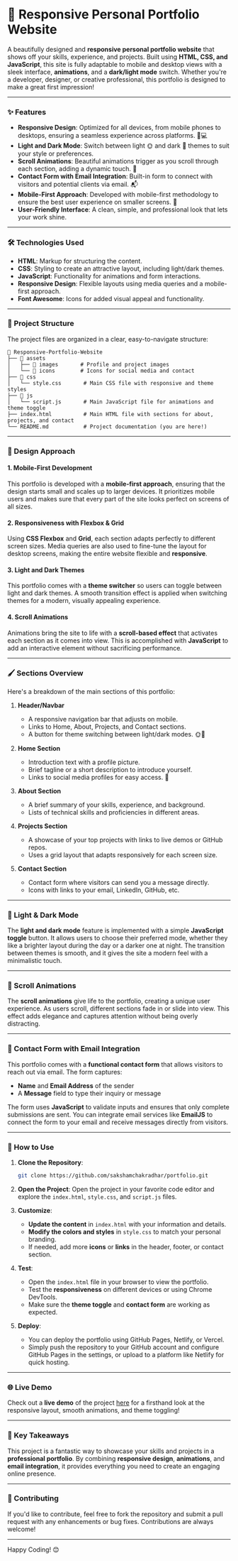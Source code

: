 # 💼 Responsive Personal Portfolio Website

A beautifully designed and **responsive personal portfolio website** that shows off your skills, experience, and projects. Built using **HTML, CSS, and JavaScript**, this site is fully adaptable to mobile and desktop views with a sleek interface, **animations**, and a **dark/light mode** switch. Whether you're a developer, designer, or creative professional, this portfolio is designed to make a great first impression!

---

### ✨ Features

- **Responsive Design**: Optimized for all devices, from mobile phones to desktops, ensuring a seamless experience across platforms. 📱💻
- **Light and Dark Mode**: Switch between light 🌞 and dark 🌙 themes to suit your style or preferences.
- **Scroll Animations**: Beautiful animations trigger as you scroll through each section, adding a dynamic touch. 🚀
- **Contact Form with Email Integration**: Built-in form to connect with visitors and potential clients via email. 📬
- **Mobile-First Approach**: Developed with mobile-first methodology to ensure the best user experience on smaller screens. 📱
- **User-Friendly Interface**: A clean, simple, and professional look that lets your work shine.

---

### 🛠️ Technologies Used

- **HTML**: Markup for structuring the content.
- **CSS**: Styling to create an attractive layout, including light/dark themes.
- **JavaScript**: Functionality for animations and form interactions.
- **Responsive Design**: Flexible layouts using media queries and a mobile-first approach.
- **Font Awesome**: Icons for added visual appeal and functionality.

---

### 🌟 Project Structure

The project files are organized in a clear, easy-to-navigate structure:

```
📂 Responsive-Portfolio-Website
├── 📁 assets
│   ├── 📁 images       # Profile and project images
│   └── 📁 icons        # Icons for social media and contact
├── 📁 css
│   └── style.css       # Main CSS file with responsive and theme styles
├── 📁 js
│   └── script.js       # Main JavaScript file for animations and theme toggle
├── index.html          # Main HTML file with sections for about, projects, and contact
└── README.md           # Project documentation (you are here!)
```

---

### 📐 Design Approach

#### 1. **Mobile-First Development**

This portfolio is developed with a **mobile-first approach**, ensuring that the design starts small and scales up to larger devices. It prioritizes mobile users and makes sure that every part of the site looks perfect on screens of all sizes.

#### 2. **Responsiveness with Flexbox & Grid**

Using **CSS Flexbox** and **Grid**, each section adapts perfectly to different screen sizes. Media queries are also used to fine-tune the layout for desktop screens, making the entire website flexible and **responsive**.

#### 3. **Light and Dark Themes**

This portfolio comes with a **theme switcher** so users can toggle between light and dark themes. A smooth transition effect is applied when switching themes for a modern, visually appealing experience.

#### 4. **Scroll Animations**

Animations bring the site to life with a **scroll-based effect** that activates each section as it comes into view. This is accomplished with **JavaScript** to add an interactive element without sacrificing performance.

---

### 🖌️ Sections Overview

Here's a breakdown of the main sections of this portfolio:

1. **Header/Navbar**
   - A responsive navigation bar that adjusts on mobile.
   - Links to Home, About, Projects, and Contact sections.
   - A button for theme switching between light/dark modes. 🌞🌙

2. **Home Section**
   - Introduction text with a profile picture.
   - Brief tagline or a short description to introduce yourself.
   - Links to social media profiles for easy access. 📱

3. **About Section**
   - A brief summary of your skills, experience, and background.
   - Lists of technical skills and proficiencies in different areas.

4. **Projects Section**
   - A showcase of your top projects with links to live demos or GitHub repos.
   - Uses a grid layout that adapts responsively for each screen size.

5. **Contact Section**
   - Contact form where visitors can send you a message directly.
   - Icons with links to your email, LinkedIn, GitHub, etc.

---

### 🎨 Light & Dark Mode

The **light and dark mode** feature is implemented with a simple **JavaScript toggle** button. It allows users to choose their preferred mode, whether they like a brighter layout during the day or a darker one at night. The transition between themes is smooth, and it gives the site a modern feel with a minimalistic touch.

---

### 🔄 Scroll Animations

The **scroll animations** give life to the portfolio, creating a unique user experience. As users scroll, different sections fade in or slide into view. This effect adds elegance and captures attention without being overly distracting.

---

### 📩 Contact Form with Email Integration

This portfolio comes with a **functional contact form** that allows visitors to reach out via email. The form captures:

- **Name** and **Email Address** of the sender
- A **Message** field to type their inquiry or message

The form uses **JavaScript** to validate inputs and ensures that only complete submissions are sent. You can integrate email services like **EmailJS** to connect the form to your email and receive messages directly from visitors.

---

### 🚀 How to Use

1. **Clone the Repository**:
   ```bash
   git clone https://github.com/sakshamchakradhar/portfolio.git
   ```

2. **Open the Project**:
   Open the project in your favorite code editor and explore the `index.html`, `style.css`, and `script.js` files.

3. **Customize**:
   - **Update the content** in `index.html` with your information and details.
   - **Modify the colors and styles** in `style.css` to match your personal branding.
   - If needed, add more **icons** or **links** in the header, footer, or contact section.

4. **Test**:
   - Open the `index.html` file in your browser to view the portfolio.
   - Test the **responsiveness** on different devices or using Chrome DevTools.
   - Make sure the **theme toggle** and **contact form** are working as expected.

5. **Deploy**:
   - You can deploy the portfolio using GitHub Pages, Netlify, or Vercel.
   - Simply push the repository to your GitHub account and configure GitHub Pages in the settings, or upload to a platform like Netlify for quick hosting.

---

### 🌐 Live Demo

Check out a **live demo** of the project [here](https://portfolio-saksham25.netlify.app/) for a firsthand look at the responsive layout, smooth animations, and theme toggling!

---

### 🔑 Key Takeaways

This project is a fantastic way to showcase your skills and projects in a **professional portfolio**. By combining **responsive design**, **animations**, and **email integration**, it provides everything you need to create an engaging online presence.

---

### 🤝 Contributing

If you'd like to contribute, feel free to fork the repository and submit a pull request with any enhancements or bug fixes. Contributions are always welcome!

---

Happy Coding! 😊

